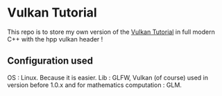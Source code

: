 # Vulkan Tutorial
This repo is to store my own version of the [Vulkan Tutorial](https://vulkan-tutorial.com) in full modern C++ with the hpp vulkan header !

## Configuration used
OS : Linux. Because it is easier.
Lib : GLFW, Vulkan (of course) used in version before 1.0.x and for mathematics computation : GLM.
